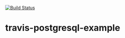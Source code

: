 [![Build Status](https://travis-ci.org/vdegenne/travis-postgresql-example.svg?branch=master)](https://travis-ci.org/vdegenne/travis-postgresql-example)

# travis-postgresql-example

